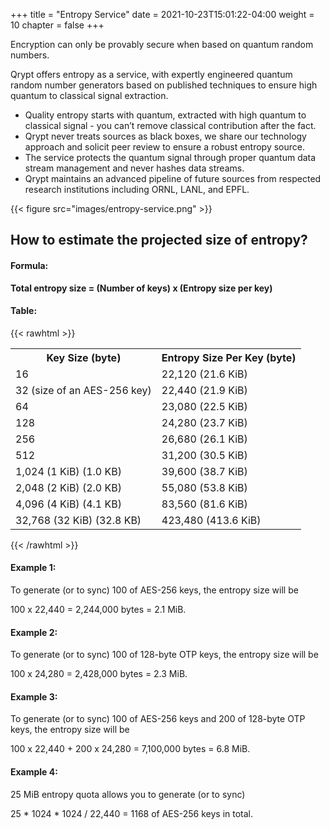 +++
title = "Entropy Service"
date = 2021-10-23T15:01:22-04:00
weight = 10
chapter = false
+++

Encryption can only be provably secure when based on quantum random numbers​.

Qrypt offers entropy as a service, with expertly engineered quantum random number generators based on published techniques to ensure high quantum to classical signal extraction.

- Quality entropy starts with quantum, extracted with high quantum to classical signal - you can’t remove classical contribution after the fact​.
- Qrypt never treats sources as black boxes, we share our technology approach and solicit peer review to ensure a robust entropy source​.
- The service protects the quantum signal through proper quantum data stream management and never hashes data streams​.
- Qrypt maintains an advanced pipeline of future sources from respected research institutions including ORNL, LANL, and EPFL​.

{{< figure src="images/entropy-service.png" >}}

## How to estimate the projected size of entropy?

#### Formula:

**Total entropy size = (Number of keys) x (Entropy size per key)**

#### Table:
{{< rawhtml >}}

<table>
    <tr>
        <th>Key Size (byte)</th>
        <th>Entropy Size Per Key (byte)</th>
    </tr>
    <tr>
        <td>16</td>
        <td>22,120 (21.6 KiB)</td>
    </tr>
    <tr>
        <td>32 (size of an AES-256 key)</td>
        <td>22,440 (21.9 KiB)</td>
    </tr>
    <tr>
        <td>64</td>
        <td>23,080 (22.5 KiB)</td>
    </tr>    
    <tr>
        <td>128</td>
        <td>24,280 (23.7 KiB)</td>
    </tr>
    <tr>
        <td>256</td>
        <td>26,680 (26.1 KiB)</td>
    </tr>    
    <tr>
        <td>512</td>
        <td>31,200 (30.5 KiB)</td>
    </tr>
    <tr>
        <td>1,024 (1 KiB) (1.0 KB)</td>
        <td>39,600 (38.7 KiB)</td>
    </tr>
    <tr>
        <td>2,048 (2 KiB) (2.0 KB)</td>
        <td>55,080 (53.8 KiB)</td>
    </tr>
    <tr>
        <td>4,096 (4 KiB) (4.1 KB)</td>
        <td>83,560 (81.6 KiB)</td>
    </tr>
    <tr>
        <td>32,768 (32 KiB) (32.8 KB)</td>
        <td>423,480 (413.6 KiB)</td>
    </tr>
</table>
{{< /rawhtml >}}



#### Example 1:

To generate (or to sync) 100 of AES-256 keys, the entropy size will be

100 x 22,440 = 2,244,000 bytes = 2.1 MiB.

#### Example 2:

To generate (or to sync) 100 of 128-byte OTP keys, the entropy size will be

100 x 24,280 = 2,428,000 bytes = 2.3 MiB.

#### Example 3:

To generate (or to sync) 100 of AES-256 keys and 200 of 128-byte OTP keys, the entropy size will be

100 x 22,440 + 200 x 24,280 = 7,100,000 bytes = 6.8 MiB.

#### Example 4:

25 MiB entropy quota allows you to generate (or to sync) 

25 * 1024 * 1024 / 22,440 = 1168 of AES-256 keys in total.